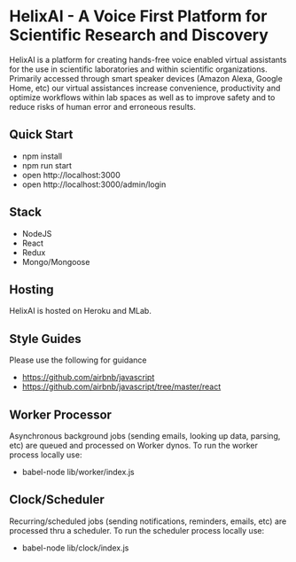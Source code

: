 # HelixAI - A Voice First Platform for Scientific Research and Discovery
HelixAI is a platform for creating hands-free voice enabled virtual assistants for the use in scientific laboratories and within scientific organizations.  Primarily accessed through smart speaker devices (Amazon Alexa, Google Home, etc) our virtual assistances increase convenience, productivity and optimize workflows within lab spaces as well as to improve safety and to reduce risks of human error and erroneous results.

## Quick Start
* npm install
* npm run start
* open http://localhost:3000
* open http://localhost:3000/admin/login

## Stack
* NodeJS
* React
* Redux
* Mongo/Mongoose

## Hosting
HelixAI is hosted on Heroku and MLab.

## Style Guides
Please use the following for guidance

* https://github.com/airbnb/javascript
* https://github.com/airbnb/javascript/tree/master/react

## Worker Processor
Asynchronous background jobs (sending emails, looking up data, parsing, etc) are queued and processed on Worker dynos.  To run the worker process locally use:

* babel-node lib/worker/index.js

## Clock/Scheduler
Recurring/scheduled jobs (sending notifications, reminders, emails, etc) are processed thru a scheduler.  To run the scheduler process locally use:

* babel-node lib/clock/index.js
